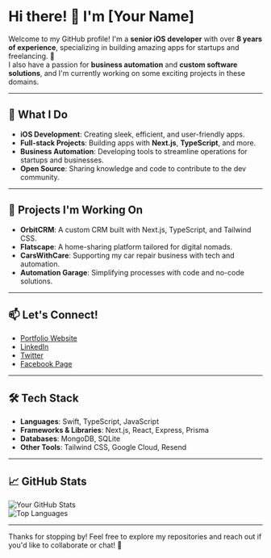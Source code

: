 # Hi there! 👋 I'm [Your Name]  

Welcome to my GitHub profile! I'm a **senior iOS developer** with over **8 years of experience**, specializing in building amazing apps for startups and freelancing. 🚀  
I also have a passion for **business automation** and **custom software solutions**, and I'm currently working on some exciting projects in these domains.  

---

## 🔧 What I Do

- **iOS Development**: Creating sleek, efficient, and user-friendly apps.  
- **Full-stack Projects**: Building apps with **Next.js**, **TypeScript**, and more.  
- **Business Automation**: Developing tools to streamline operations for startups and businesses.  
- **Open Source**: Sharing knowledge and code to contribute to the dev community.  

---

## 🌟 Projects I'm Working On

- **OrbitCRM**: A custom CRM built with Next.js, TypeScript, and Tailwind CSS.  
- **Flatscape**: A home-sharing platform tailored for digital nomads.  
- **CarsWithCare**: Supporting my car repair business with tech and automation.  
- **Automation Garage**: Simplifying processes with code and no-code solutions.  

---

## 📫 Let's Connect!

- [Portfolio Website](#)  
- [LinkedIn](https://linkedin.com/in/your-profile)  
- [Twitter](https://twitter.com/your-profile)  
- [Facebook Page](https://facebook.com/your-automations-page)  

---

## 🛠 Tech Stack

- **Languages**: Swift, TypeScript, JavaScript  
- **Frameworks & Libraries**: Next.js, React, Express, Prisma  
- **Databases**: MongoDB, SQLite  
- **Other Tools**: Tailwind CSS, Google Cloud, Resend  

---

## 📈 GitHub Stats

![Your GitHub Stats](https://github-readme-stats.vercel.app/api?username=your-github-username&show_icons=true&hide=stars&theme=radical)  
![Top Languages](https://github-readme-stats.vercel.app/api/top-langs/?username=your-github-username&layout=compact&theme=radical)  

---

Thanks for stopping by! Feel free to explore my repositories and reach out if you'd like to collaborate or chat! 🚀
